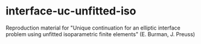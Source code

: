 # interface-uc-unfitted-iso
Reproduction material for "Unique continuation for an elliptic interface problem using unfitted isoparametric finite elements" (E. Burman, J. Preuss)
